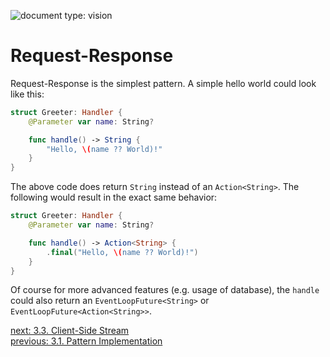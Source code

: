 ![document type: vision](https://apodini.github.io/resources/markdown-labels/document_type_vision.svg)

# Request-Response

Request-Response is the simplest pattern. A simple hello world could look like this:

```swift
struct Greeter: Handler {
    @Parameter var name: String?

    func handle() -> String {
        "Hello, \(name ?? World)!"
    }
}
```

The above code does return `String` instead of an `Action<String>`. The following would result in the exact same behavior:

```swift
struct Greeter: Handler {
    @Parameter var name: String?

    func handle() -> Action<String> {
        .final("Hello, \(name ?? World)!")
    }
}
```

Of course for more advanced features (e.g. usage of database), the `handle` could also return an `EventLoopFuture<String>` or `EventLoopFuture<Action<String>>`.


[next: 3.3. Client-Side Stream](./3.3.%20Client-Side%20Stream.md)  
[previous: 3.1. Pattern Implementation](./3.1.%20Pattern%20Implementation.md)